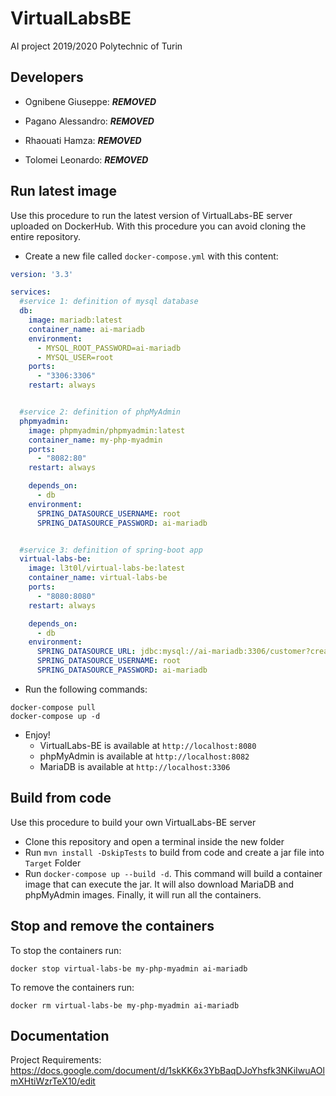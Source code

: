 # VirtualLabsBE
AI project 2019/2020 Polytechnic of Turin

## Developers

* Ognibene Giuseppe: ***REMOVED***

* Pagano Alessandro: ***REMOVED***

* Rhaouati Hamza: ***REMOVED***

* Tolomei Leonardo: ***REMOVED***

## Run latest image

Use this procedure to run the latest version of VirtualLabs-BE server uploaded on DockerHub.
With this procedure you can avoid cloning the entire repository.

* Create a new file called `docker-compose.yml` with this content:
```yaml
version: '3.3'

services:
  #service 1: definition of mysql database
  db:
    image: mariadb:latest
    container_name: ai-mariadb
    environment:
      - MYSQL_ROOT_PASSWORD=ai-mariadb
      - MYSQL_USER=root
    ports:
      - "3306:3306"
    restart: always


  #service 2: definition of phpMyAdmin
  phpmyadmin:
    image: phpmyadmin/phpmyadmin:latest
    container_name: my-php-myadmin
    ports:
      - "8082:80"
    restart: always

    depends_on:
      - db
    environment:
      SPRING_DATASOURCE_USERNAME: root
      SPRING_DATASOURCE_PASSWORD: ai-mariadb


  #service 3: definition of spring-boot app
  virtual-labs-be:
    image: l3t0l/virtual-labs-be:latest
    container_name: virtual-labs-be
    ports:
      - "8080:8080"
    restart: always

    depends_on:
      - db
    environment:
      SPRING_DATASOURCE_URL: jdbc:mysql://ai-mariadb:3306/customer?createDatabaseIfNotExist=true
      SPRING_DATASOURCE_USERNAME: root
      SPRING_DATASOURCE_PASSWORD: ai-mariadb
```
* Run the following commands:
```console
docker-compose pull
docker-compose up -d
```
* Enjoy!
    * VirtualLabs-BE is available at ``http://localhost:8080``
    * phpMyAdmin is available at ``http://localhost:8082``
    * MariaDB is available at ``http://localhost:3306``

## Build from code

Use this procedure to build your own VirtualLabs-BE server

* Clone this repository and open a terminal inside the new folder
* Run ``mvn install -DskipTests`` to build from code and create a jar file into ``Target`` Folder
* Run ``docker-compose up --build -d``. This command will build a container image that can execute the jar. It will 
  also download MariaDB and phpMyAdmin images. Finally, it will run all the containers.
  
## Stop and remove the containers
To stop the containers run:
```console
docker stop virtual-labs-be my-php-myadmin ai-mariadb
```
To remove the containers run:
```console
docker rm virtual-labs-be my-php-myadmin ai-mariadb
```

## Documentation

Project Requirements: https://docs.google.com/document/d/1skKK6x3YbBaqDJoYhsfk3NKiIwuAOlmXHtiWzrTeX10/edit
